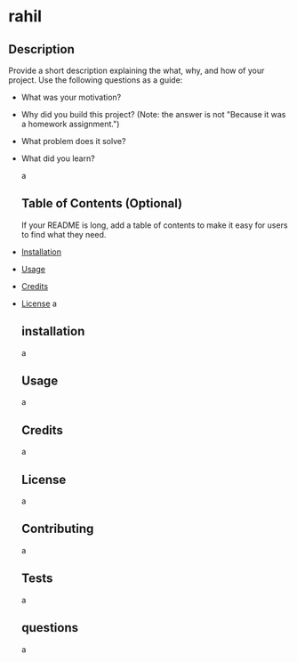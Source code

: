 # rahil
  ## Description
  Provide a short description explaining the what, why, and how of your project. Use the following questions as a guide:

- What was your motivation?

- Why did you build this project? (Note: the answer is not "Because it was a homework assignment.")

- What problem does it solve?

- What did you learn?

  a
  ## Table of Contents (Optional)
  
  If your README is long, add a table of contents to make it easy for users to find what they need.

- [Installation](#installation)
- [Usage](#usage)
- [Credits](#credits)
- [License](#license)
  a

  ## installation
  a
  ## Usage
  a
  ## Credits
  a
  ## License
  a
  ## Contributing
  a
  ## Tests
  a
  ## questions
  a

